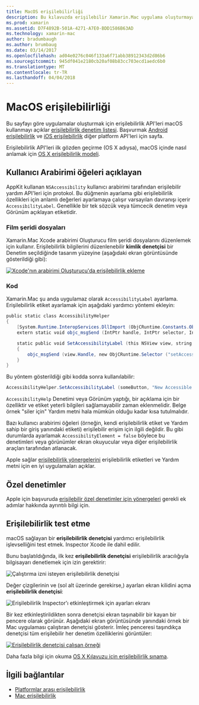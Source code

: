 ```yaml
---
title: MacOS erişilebilirliği
description: Bu kılavuzda erişilebilir Xamarin.Mac uygulama oluşturmaya yönelik özellikler açıklanmaktadır.
ms.prod: xamarin
ms.assetid: D7F4892B-501A-4271-A7E0-BDD1586B63AD
ms.technology: xamarin-mac
author: bradumbaugh
ms.author: brumbaug
ms.date: 03/14/2017
ms.openlocfilehash: ad04e0276c046f133a6f71abb38912343d2d86b6
ms.sourcegitcommit: 945df041e2180cb20af08b83cc703ecd1aedc6b0
ms.translationtype: MT
ms.contentlocale: tr-TR
ms.lasthandoff: 04/04/2018
---
```

# <a name="accessibility-on-macos"></a>MacOS erişilebilirliği

Bu sayfayı göre uygulamalar oluşturmak için erişilebilirlik API'leri macOS kullanmayı açıklar [erişilebilirlik denetim listesi](~/cross-platform/app-fundamentals/accessibility.md).
Başvurmak [Android erişilebilirlik](~/android/app-fundamentals/accessibility.md) ve [iOS erişilebilirlik](~/ios/app-fundamentals/accessibility.md) diğer platform API'leri için sayfa.

Erişilebilirlik API'leri ilk gözden geçirme (OS X adıysa), macOS içinde nasıl anlamak için [OS X erişilebilirlik modeli](https://developer.apple.com/library/mac/documentation/Accessibility/Conceptual/AccessibilityMacOSX/OSXAXmodel.html).

## <a name="describing-ui-elements"></a>Kullanıcı Arabirimi öğeleri açıklayan

AppKit kullanan `NSAccessibility` kullanıcı arabirimi tarafından erişilebilir yardım API'leri için protokol. Bu düğmenin ayarlama gibi erişilebilirlik özellikleri için anlamlı değerleri ayarlamaya çalışır varsayılan davranışı içerir `AccessibilityLabel`. Genellikle bir tek sözcük veya tümcecik denetim veya Görünüm açıklayan etiketidir.

### <a name="storyboard-files"></a>Film şeridi dosyaları

Xamarin.Mac Xcode arabirimi Oluşturucu film şeridi dosyalarını düzenlemek için kullanır.
Erişilebilirlik bilgilerini düzenlenebilir **kimlik denetçisi** bir Denetim seçildiğinde tasarım yüzeyine (aşağıdaki ekran görüntüsünde gösterildiği gibi):

[![Xcode'nın arabirimi Oluşturucu'da erişilebilirlik ekleme](accessibility-images/xcode.png "Xcode'nın arabirimi Oluşturucu'da erişilebilirlik ekleme")](accessibility-images/xcode-large.png#lightbox)

### <a name="code"></a>Kod

Xamarin.Mac şu anda uygulamaz olarak `AccessibilityLabel` ayarlama.  Erişilebilirlik etiket ayarlamak için aşağıdaki yardımcı yöntemi ekleyin:

```csharp
public static class AccessibilityHelper
{
    [System.Runtime.InteropServices.DllImport (ObjCRuntime.Constants.ObjectiveCLibrary)]
    extern static void objc_msgSend (IntPtr handle, IntPtr selector, IntPtr label);

    static public void SetAccessibilityLabel (this NSView view, string value)
    {
        objc_msgSend (view.Handle, new ObjCRuntime.Selector ("setAccessibilityLabel:").Handle, new NSString (value).Handle);
    }
}
```

Bu yöntem gösterildiği gibi kodda sonra kullanılabilir:

```csharp
AccessibilityHelper.SetAccessibilityLabel (someButton, "New Accessible Description");
```

`AccessibilityHelp` Denetimi veya Görünüm yaptığı, bir açıklama için bir özelliktir ve etiket yeterli bilgileri sağlamayabilir zaman eklenmelidir. Belge örnek "siler için" Yardım metni hala mümkün olduğu kadar kısa tutulmalıdır.

Bazı kullanıcı arabirimi öğeleri (örneğin, kendi erişilebilirlik etiket ve Yardım sahip bir giriş yanındaki etiketi) erişilebilir erişim için ilgili değildir.
Bu gibi durumlarda ayarlamak `AccessibilityElement = false` böylece bu denetimleri veya görünümler ekran okuyucular veya diğer erişilebilirlik araçları tarafından atlanacak.

Apple sağlar [erişilebilirlik yönergelerini](https://developer.apple.com/library/mac/documentation/Accessibility/Conceptual/AccessibilityMacOSX/EnhancingtheAccessibilityofStandardAppKitControls.html) erişilebilirlik etiketleri ve Yardım metni için en iyi uygulamaları açıklar.

## <a name="custom-controls"></a>Özel denetimler

Apple için başvuruda [erişilebilir özel denetimler için yönergeleri](https://developer.apple.com/library/mac/documentation/Accessibility/Conceptual/AccessibilityMacOSX/ImplementingAccessibilityforCustomControls.html) gerekli ek adımlar hakkında ayrıntılı bilgi için.

## <a name="testing-accessibility"></a>Erişilebilirlik test etme

macOS sağlayan bir **erişilebilirlik denetçisi** yardımcı erişilebilirlik işlevselliğini test etmek. Inspector Xcode ile dahil edilir.

Bunu başlatıldığında, ilk kez **erişilebilirlik denetçisi** erişilebilirlik aracılığıyla bilgisayarı denetlemek için izin gerektirir:

![Çalıştırma izni isteyen erişilebilirlik denetçisi](accessibility-images/accessibility-inspector-1.png "erişilebilirlik çalıştırma izni isteyen denetçisi")

Değer çizgilerinin ve (sol alt üzerinde gerekirse,) ayarları ekran kilidini açma **erişilebilirlik denetçisi**:

![Erişilebilirlik Inspector'ı etkinleştirmek için ayarları ekranı](accessibility-images/accessibility-inspector-2.png "erişilebilirlik Inspector'ı etkinleştirmek için ayarları ekranı")

Bir kez etkinleştirildikten sonra denetçisi ekran taşınabilir bir kayan bir pencere olarak görünür. Aşağıdaki ekran görüntüsünde yanındaki örnek bir Mac uygulaması çalıştıran denetçisi gösterir. İmleç penceresi taşındıkça denetçisi tüm erişilebilir her denetim özelliklerini görüntüler:

[![Erişilebilirlik denetçisi çalışan örneği](accessibility-images/accessibility-example.png "erişilebilirlik denetçisi örnek çalışıyor")](accessibility-images/accessibility-example-large.png#lightbox)

Daha fazla bilgi için okuma [OS X Kılavuzu için erişilebilirlik sınama](https://developer.apple.com/library/mac/documentation/Accessibility/Conceptual/AccessibilityMacOSX/OSXAXTestingApps.html).



## <a name="related-links"></a>İlgili bağlantılar

- [Platformlar arası erişilebilirlik](~/cross-platform/app-fundamentals/accessibility.md)
- [Mac erişilebilirlik](https://www.apple.com/accessibility/mac/)
